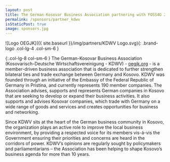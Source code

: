 ```yaml
---
layout: post
title: The German-Kosovar Business Association partnering with FOSS4G 2023
permalink: /sponsors/partner_kdwv
isStaticPost: true
image: sponsors.jpg
---
```


![Logo OEGJK]({{ site.baseurl }}/img/partners/KDWV Logo.svg){: .brand-logo .col-lg-4 .col-sm-6 }

{:.col-lg-8 col-sm-6 }
The German-Kosovar Business Association (Kosovarisch-Deutsche Wirtschaftsvereinigung - KDWV) - [oegjk.org](https://oegjk.org) - is a member-driven business association that is dedicated to further strengthen bilateral ties and trade exchange between Germany and Kosovo. KDWV was founded through an initiative of the Embassy of the Federal Republic of Germany in Pristina, and currently represents 190 member companies. The Association advises, supports and represents German companies in Kosovo that are seeking to develop or expand their business activities. It also supports and advises Kosovar companies, which trade with Germany on a wide range of goods and services and creates opportunities for business and networking.

Since KDWV sits at the heart of the German business community in Kosovo, the organization plays an active role to improve the local business environment, by providing a respected voice for its members vis-á-vis the Government ensuring their priorities and concerns are heard in the corridors of power. KDWV’s opinions are regularly sought by policymakers and parliamentarians – the Association has been helping to shape Kosovo’s business agenda for more than 10 years.
